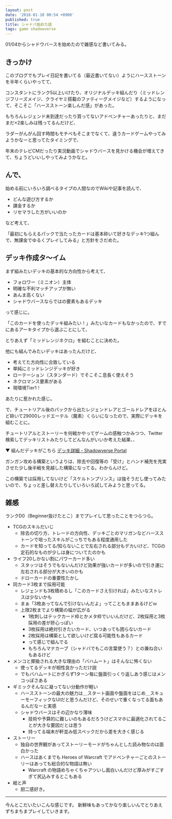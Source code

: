 ```yaml
---
layout: post
date: '2018-01-10 00:54 +0900'
published: true
title: シャドバ始めた話
tags: game shadowverse
---
```

01/04からシャドウバースを始めたので雑感など書いてみる。

## きっかけ

このブログでもプレイ日記を書いてる（最近書いてない）ようにハースストーンを半年くらいやってて、

コンスタントにランク5以上いけたり、オリジナルデッキ組んだり（ミッドレンジフリーズメイジ、クライヤミ搭載のファティーグメイジなど）するようになって、そこそこ「ハースストーン楽しんだ感」があった。

もちろんレジェンド未到達だったり買ってないアドベンチャーあったりと、まだまだ×2楽しみは残ってるんだけど、

ラダーがんがん回す時間もモチベもそこまでなくて、違うカードゲームやってみようかなーと思ってたタイミングで、

年末のテレビCMだったり実況動画でシャドウバースを見かける機会が増えてきて、ちょうどいいしやってみようかなと。

## んで、

始める前にいろいろ調べるタイプの人間なのでWikiや記事を読んで、

* どんな遊び方するか
* 課金するか
* リセマラした方がいいのか

など考えて、

「最初にもらえるパックで当たったカードは基本砕いて好きなデッキ1つ組んで、無課金でゆるくプレイしてみる」と方針をさだめた。

## デッキ作成タ～イム

まず組みたいデッキの基本的な方向性から考えて、

* フォロワー（ミニオン）主体
* 明確な不利マッチアップが無い
* あんま高くない
* シャドウバースならではの要素もあるデッキ

って感じに。

「このカードを使ったデッキ組みたい！」みたいなカードもなかったので、すでにあるアーキタイプから選ぶことにして、

とりあえず「ミッドレンジネクロ」を組むことに決めた。

他にも組んでみたいデッキはあったんだけど、

* 考えてた方向性に合致している
* 単純にミッドレンジデッキが好き
* ローテーション（スタンダード）でそこそこ息長く使えそう
* ネクロマンス要素がある
* 現環境Tier1！

あたりに惹かれた感じ。

で、チュートリアル後のパックから出たレジェンドレアとゴールドレアをほとんど砕いて29000レッドエーテル（魔素）くらいになったので、実際にデッキを組むことに。

チュートリアルとストーリーを何戦かやってゲームの感触つかみつつ、Twitter検索してデッキリストみたりしてどんなんがいいか考えた結果、、

▼ 組んだデッキがこちら
[デッキ詳細 - Shadowverse Portal](https://shadowverse-portal.com/deck/3.5.68_dc.68_dc.6Avi6.6Avi6.6Avi6.6EmHC.6EmHC.6IVXY.6IVXY.6IVXY.6MJgs.6MJgs.6MJgs.6MOZC.6MOZC.6Ei7Q.6Ei7Q.6Ei7Q.68_dm.6Q8Io.6Q8Io.6Q8Io.6Avhy.6Avhy.6Ejr6.6Ejr6.6MOZ2.6MOZ2.6MOZ2.6MJgY.6MJgY.6QF8I.6QF8I.6IaQ2.6EmHM.6EmHM.6EmHM.6EojS.6EojS.6EojS)

ガンガン攻める構築というよりは、除去や回復等の「受け」とハンド補充を充実させた少し後半戦を見越した構築になってる。わからんけど。

この構築では採用してないけど「スケルトンプリンス」は強そうだし使ってみたいので、ちょっと差し替えたりしていろいろ試してみようと思ってる。

## 雑感

ランクD0（Beginner抜けたとこ）までプレイして思ったことをつらつら。

* TCGのスキルだいじ
  * 除去の切り方、トレードの方向性、デッキごとのマリガンなどハースストーンで培ったスキルがこっちでもある程度通用した
  * カードを知ってる/知らないことで左右される部分もデカいけど、TCGの定石的なものが少しは身についてたのかも
* ライフ20しかない割にパワーカード多い
  * スタッツはそうでもないんだけど効果が強いカードが多いので引き運に左右される部分が大きいのかも
  * ドローカードの重要性たかし
* 同カード3枚まで採用可能
  * レジェンドも3枚積めるし「このカードさえ引ければ」みたいなストレスは少ないかも
  * まぁ「3枚あってなんで引けないんだよ」ってこともままあるけどｗ
  * 上限2枚までより構築の幅が広がる
    * 1枚刺しはテックカード枠とかメタ枠でいいんだけど、2枚採用と3枚採用の差が肝心っぽい
    * 3枚採用は絶対引きたいカード、いつあっても困らないカード
    * 2枚採用は構築として欲しいけど腐る可能性もあるカード
    * って感じで組んでる
    * もちろんマナカーブ（シャドバでもこの言葉使う？）との兼ね合いもあるけど
* メンコと揶揄される大きな理由の「バハムート」はそんなに怖くない
  * 使ってるデッキが相性良かっただけ説
  * でもバハムートにかぎらず1ターン毎に盤面引っくり返しあう感じはメンコっぽさある
* ギミックそんなに凝ってない分動作が軽い
  * ハースストーンの最大の魅力は＿スタート画面や盤面をはじめ＿スキューモーフィックなUIだと思うんだけど、そのせいで重くなってる面もあるんだなーと実感
  * シャドウバースはその辺かなり薄味
    * 技術や予算的に難しいのもあるだろうけどスマホに最適化されてることが大きな要因だとは思う
    * 持ってる端末が軒並み低スペックだから差を大きく感じる
* ストーリー
  * 独自の世界観があってストーリーモードがちゃんとした読み物なのは面白かった
  * ハースはあくまでも Heroes of Warcraft でアドベンチャーごとのストーリーはあっても総合的な物語は無い
    * Warcraft の物語めちゃくちゃアツいし面白いんだけど厚みがすごすぎて尻込みするとこもある
* 絵と声
  * 厨二感好き。

---

今んとこだいたいこんな感じです。
新鮮味もあってかなり楽しいんでとりあえずちまちまプレイしていきます。